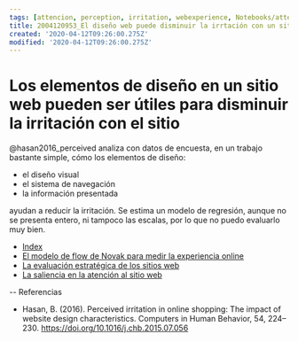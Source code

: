 ```yaml
---
tags: [attencion, perception, irritation, webexperience, Notebooks/attention, Notebooks/perception]
title: 2004120953_El diseño web puede disminuir la irrtación con un sitio web y mejorar la experiencia
created: '2020-04-12T09:26:00.275Z'
modified: '2020-04-12T09:26:00.275Z'
---
```


# Los elementos de diseño en un sitio web pueden ser útiles para disminuir la irritación con el sitio

@hasan2016_perceived analiza con datos de encuesta, en un trabajo bastante simple, cómo los elementos de diseño:

- el diseño visual
- el sistema de navegación
- la información presentada

ayudan a reducir la irritación. Se estima un modelo de regresión, aunque no se presenta entero, ni tampoco las escalas, por lo que no puedo evaluarlo muy bien.

- [Index](_2003101705_index.md)
- [El modelo de flow de Novak para medir la experiencia online](2004010934_modelonovak_flow.md)
- [La evaluación estratégica de los sitios web](2004040843_evaluacion_rendimiento_sitio_web.md)
- [La saliencia en la atención al sitio web](2003310840_saliencia_convencion_atencion_sitio.md)

--
Referencias

- Hasan, B. (2016). Perceived irritation in online shopping: The impact of website design characteristics. Computers in Human Behavior, 54, 224–230. https://doi.org/10.1016/j.chb.2015.07.056